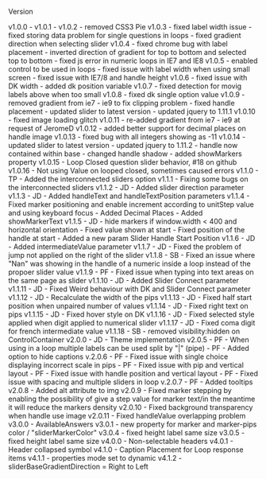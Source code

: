 Version

v1.0.0 -
v1.0.1 -
v1.0.2 - removed CSS3 Pie
v1.0.3 - fixed label width issue
     - fixed storing data problem for single questions in loops
     - fixed gradient direction when selecting slider
v1.0.4 - fixed chrome bug with label placement
     - inverted direction of gradient for top to bottom and selected top to bottom
     - fixed js error in numeric loops in IE7 and IE8
v1.0.5 - enabled control to be used in loops
     - fixed issue with label width when using small screen
     - fixed issue with IE7/8 and handle height
v1.0.6 - fixed issue with DK width
     - added dk position variable
v1.0.7 - fixed detection for movig labels above when too small
v1.0.8 - fixed dk single option value
v1.0.9 - removed gradient from ie7 - ie9 to fix clipping problem
       - fixed handle placement
     - updated slider to latest version
     - updated jquery to 1.11.1
v1.0.10 - fixed image loading glitch
v1.0.11 - re-added gradient from ie7 - ie9 at request of JeromeD
v1.0.12 - added better support for decimal places on handle image
v1.0.13 - fixed bug with all integers showing as -11
v1.0.14 - updated slider to latest version
    - updated jquery to 1.11.2
    - handle now contained within base
    - changed handle shadow
    - added showMarkers property
v1.0.15 - Loop Closed question slider behavior, #18 on github
v1.0.16 - Not using Value on looped closed, sometimes caused errors
v1.1.0 - TP - Added the interconnected sliders option
    v1.1.1 - Fixing some bugs on the interconnected sliders
v1.1.2 - JD - Added slider direction parameter
v1.1.3 - JD - Added handleText and handleTextPosition parameters
v1.1.4 - Fixed marker positioning and enable increment according to unitStep value and using keyboard focus
     - Added Decimal Places
     - Added showMarkerText
v1.1.5 - JD - hide markers if window.width < 400 and horizontal orientation
       - Fixed value shown at start
       - Fixed position of the handle at start
       - Added a new param Slider Handle Start Position
v1.1.6 - JD - Added intermediateValue parameter
v1.1.7 - JD - Fixed the problem of jump not applied on the right of the slider
v1.1.8 - SB - Fixed an issue where "Nan" was showing in the handle of a numeric inside a loop instead of the propoer slider value
    v1.1.9 - PF - Fixed issue when typing into text areas on the same page as slider
v1.1.10 - JD - Added Slider Connect parameter
v1.1.11 - JD - Fixed Weird behaviour with DK and Slider Connect parameter
v1.1.12 - JD - Recalculate the width of the pips
v1.1.13 - JD - Fixed half start position when unpaired number of values
v1.1.14 - JD - Fixed right text on pips
v1.1.15 - JD - Fixed hover style on DK
v1.1.16 - JD - Fixed selected style applied when digit applied to numerical slider
v1.1.17 - JD - Fixed coma digit for french intermediate value
v1.1.18 - SB - removed visibility:hidden on ControlContainer
v2.0.0 - JD - Theme implementation
v2.0.5 - PF - When using in a loop multiple labels can be used split by "|" (pipe)
      - PF - Added option to hide captions
v.2.0.6 - PF - Fixed issue with single choice displaying incorrect scale in pips
       - PF - Fixed issue with pip and vertical layout
       - PF - Fixed issue with handle position and vertical layout
       - PF - Fixed issue with spacing and multiple sliders in loop
v.2.0.7 - PF - Added tooltips
v2.0.8 - Added alt attribute to img
  v2.0.9 - Fixed marker stepping by enabling the possibility of give a step value for marker text/in the meantime it will reduce the markers density
v2.0.10 - Fixed background transparency when handle use image
  v2.0.11 - Fixed handleValue overlapping problem
v3.0.0 - AvailableAnswers
v3.0.1 - new property for marker and marker-pips color / "sliderMarkerColor"
v3.0.4 - fixed height label same size
v3.0.5 - fixed height label same size
v4.0.0 - Non-selectable headers
v4.0.1 - Header collapsed symbol
v4.1.0 - Caption Placement for Loop response items
v4.1.1 - properties mode set to dynamic
v4.1.2 - sliderBaseGradientDirection = Right to Left
